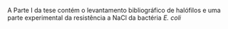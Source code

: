 A Parte I da tese contém o levantamento bibliográfico de halófilos e uma parte experimental da resistência a NaCl da bactéria *E. coli*
